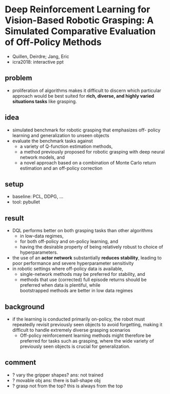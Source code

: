 # Deep Reinforcement Learning for Vision-Based Robotic Grasping: A Simulated Comparative Evaluation of Off-Policy Methods
* Quillen, Deirdre; Jang, Eric
* icra2018: interactive ppt

## problem
* proliferation of algorithms makes it difficult to discern which particular approach would be best 
  suited for **rich, diverse, and highly varied situations tasks** like grasping.

## idea
* simulated benchmark for robotic grasping that emphasizes off- policy learning and generalization to unseen objects
* evaluate  the  benchmark  tasks  against  
  * a  variety  of  Q-function  estimation  methods,  
  * a  method  previously  proposed for  robotic  grasping  with  deep  neural  network  models,  and
  * a  novel  approach  based  on  a  combination  of  Monte  Carlo return  estimation  and  an  off-policy  correction

## setup
* baseline:
  PCL, DDPG, ...
* tool: pybullet

## result
* DQL performs better on both grasping tasks than other algorithms 
  * in low-data regimes, 
  * for both off-policy and on-policy learning, and 
  * having the desirable property of being relatively robust to choice of hyperparameters.
* the use of an **actor network** substantially **reduces stability**, 
  leading to poor performance and severe hyperparameter sensitivity
* in  robotic settings  where  off-policy  data  is  available,  
  * single-network methods may be preferred for stability, and 
  * methods that use (corrected) full episode returns should be preferred when data is  plentiful,  while  
    bootstrapped  methods  are  better  in  low data regimes

## background
* if the learning is conducted primarily on-policy, 
  the robot must repeatedly revisit previously seen objects to avoid forgetting, 
  making it difficult to handle extremely diverse grasping scenarios
  * Off-policy reinforcement learning methods might therefore be preferred for tasks such as grasping, where 
    the wide variety of previously seen objects is crucial for generalization.


## comment
* ? vary the gripper shapes?
  ans: not trained
* ? movable obj
  ans: there is ball-shape obj
* ? grasp not from the top? this is always from the top
